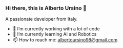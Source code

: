 ### Hi there, this is Alberto Ursino 👋

A passionate developer from Italy.

- 🔭 I’m currently working with a lot of code
- 🤖 I’m currently learning AI and Robotics
- 📫 How to reach me: albertoursino98@gmail.com

<!--- 
- ⚡ Fun fact: ...
- 😄 Pronouns: ...
- 👯 I’m looking to collaborate on ...
- 🤔 I’m looking for help with ...
emoji: https://www.webfx.com/tools/emoji-cheat-sheet/
-->
